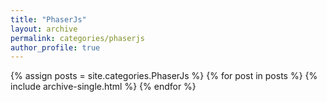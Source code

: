 ```yaml
---
title: "PhaserJs"
layout: archive
permalink: categories/phaserjs
author_profile: true
---
```


{% assign posts = site.categories.PhaserJs %}
{% for post in posts %} {% include archive-single.html %} {% endfor %}
